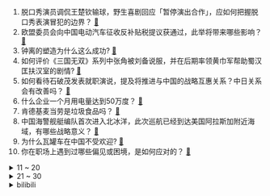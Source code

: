 1. 脱口秀演员调侃王楚钦输球，野生喜剧回应「暂停演出合作」，应如何把握脱口秀表演冒犯的边界？ [:link:](https://www.zhihu.com/question/740275200)
2. 欧盟委员会向中国电动汽车征收反补贴税提议获通过，此举将带来哪些影响？ [:link:](https://www.zhihu.com/question/739640194)
3. 钟离的塑造为什么这么成功? [:link:](https://www.zhihu.com/question/622418639)
4. 如何评价《三国无双》系列中张角被刘备说服，并在后期率领黄巾军帮助蜀汉匡扶汉室的剧情? [:link:](https://www.zhihu.com/question/671325150)
5. 如何看待石破茂发表就职演说，提及将推进与中国的战略互惠关系？中日关系会有改善吗？ [:link:](https://www.zhihu.com/question/738473889)
6. 什么企业一个月用电量达到50万度？ [:link:](https://www.zhihu.com/question/447114283)
7. 肯德基麦当劳是垃圾食品吗？ [:link:](https://www.zhihu.com/question/541261116)
8. 中国海警舰艇编队首次进入北冰洋，此次巡航已经到达美国阿拉斯加附近海域，有哪些战略意义？ [:link:](https://www.zhihu.com/question/735276603)
9. 为什么瓦罐车在中国不受欢迎? [:link:](https://www.zhihu.com/question/652163748)
10. 你在职场上遇到过哪些偏见或困境，是如何应对的？ [:link:](https://www.zhihu.com/question/697614752)
<details>
<summary>11 ~ 20</summary>

11. 精通心理学的人真的能看透人的内心吗？ [:link:](https://www.zhihu.com/question/661050054)
12. 创历史！郑钦文首进中网女单半决赛，如何评价郑钦文的表现？郑钦文夺冠几率有多大？ [:link:](https://www.zhihu.com/question/741104067)
13. 为什么《底特律 变人》的剧情遭人诟病？ [:link:](https://www.zhihu.com/question/317365784)
14. 如果你穿越成为贾宝玉，你会做什么来振兴贾府？ [:link:](https://www.zhihu.com/question/398693305)
15. 《749局》到底怎么样？ [:link:](https://www.zhihu.com/question/361158274)
16. 如果烟熏口味的肉肉是致癌的，为什么人类没有进化出对此种味道的厌恶感、苦味觉或恶心感？ [:link:](https://www.zhihu.com/question/716578852)
17. S14 瑞士轮次日 GEN 1:0 TES 开赛两连胜，如何评价这场比赛？ [:link:](https://www.zhihu.com/question/740996702)
18. 有没有出土文物把年号写错了的例子？ [:link:](https://www.zhihu.com/question/668069141)
19. 有哪些研究成果是诺奖级别的，但没有获得诺贝尔奖？ [:link:](https://www.zhihu.com/question/700869898)
20. 为什么画手不喜欢文字设？ [:link:](https://www.zhihu.com/question/606813279)
</details>
<details>
<summary>21 ~ 30</summary>

21. 10月4日WTT北京大满贯赛男单四分之一决赛，向鹏击败莫雷高德，如何评价本场比赛？ [:link:](https://www.zhihu.com/question/740912619)
22. 为什么都说 Zhuo 开发的换线战术毁了 2024 年的《英雄联盟》赛事？具体是怎么回事？ [:link:](https://www.zhihu.com/question/735489616)
23. 真正的教育应该是什么样的？ [:link:](https://www.zhihu.com/question/292369449)
24. 到底是工作需要我，还是我需要工作？ [:link:](https://www.zhihu.com/question/729107003)
25. 如果让你提名诺贝尔奖，你想提名哪位科学家？ [:link:](https://www.zhihu.com/question/609412067)
26. Bin 接受韩媒采访称「如果 Faker 退役，我希望我能够接班成为下一位传奇」对此你有什么想说？ [:link:](https://www.zhihu.com/question/737903039)
27. WTT 中国大满贯男单 1/4 决赛，林诗栋 4:0 林德晋级半决赛，如何评价本场比赛? [:link:](https://www.zhihu.com/question/736731124)
28. 游戏电竞1秒钟能达到6击键吗？ [:link:](https://www.zhihu.com/question/562660937)
29. S14 瑞士轮次日 LNG 1:0 BLG 开赛二连胜距离晋级淘汰赛仅一步之遥，如何评价这场比赛？ [:link:](https://www.zhihu.com/question/740112428)
30. 水电站的大坝为什么不能当桥用？ [:link:](https://www.zhihu.com/question/348861282)
</details><details>
<summary>bilibili</summary>

</details>